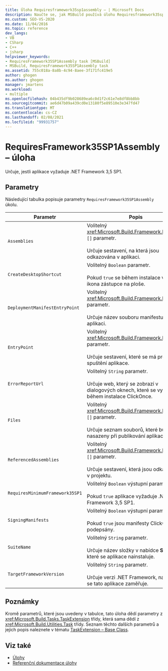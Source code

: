 ```yaml
---
title: Úloha Requiresframework35sp1assembly – | Microsoft Docs
description: Naučte se, jak MSBuild používá úlohu Requiresframework35sp1assembly – k určení, jestli aplikace vyžaduje .NET Framework 3,5 SP1.
ms.custom: SEO-VS-2020
ms.date: 11/04/2016
ms.topic: reference
dev_langs:
- VB
- CSharp
- C++
- jsharp
helpviewer_keywords:
- RequiresFramework35SP1Assembly task [MSBuild]
- MSBuild, RequiresFramework35SP1Assembly task
ms.assetid: 755c018a-8a8b-4c94-8aee-3f171fc419e5
author: ghogen
ms.author: ghogen
manager: jmartens
ms.workload:
- multiple
ms.openlocfilehash: 04b435df9b028689ea6c0d1f2c61e7e8df8bb8bb
ms.sourcegitcommit: ae6d47b09a439cd0e13180f5e89510e3e347fd47
ms.translationtype: MT
ms.contentlocale: cs-CZ
ms.lasthandoff: 02/08/2021
ms.locfileid: "99931757"
---
```

# <a name="requiresframework35sp1assembly-task"></a>RequiresFramework35SP1Assembly – úloha

Určuje, jestli aplikace vyžaduje .NET Framework 3,5 SP1.

## <a name="parameters"></a>Parametry

 Následující tabulka popisuje parametry `RequiresFramework35SP1Assembly` úkolu.

|Parametr|Popis|
|---------------|-----------------|
|`Assemblies`|Volitelný <xref:Microsoft.Build.Framework.ITaskItem> `[]` parametr.<br /><br /> Určuje sestavení, na která jsou odkazována v aplikaci.|
|`CreateDesktopShortcut`|Volitelný `Boolean` parametr.<br /><br /> Pokud `true` se během instalace vytvoří ikona zástupce na ploše.|
|`DeploymentManifestEntryPoint`|Volitelný <xref:Microsoft.Build.Framework.ITaskItem> parametr.<br /><br /> Určuje název souboru manifestu pro aplikaci.|
|`EntryPoint`|Volitelný <xref:Microsoft.Build.Framework.ITaskItem> parametr.<br /><br /> Určuje sestavení, které se má provést při spuštění aplikace.|
|`ErrorReportUrl`|Volitelný `String` parametr.<br /><br /> Určuje web, který se zobrazí v dialogových oknech, které se vyskytují během instalace ClickOnce.|
|`Files`|Volitelný <xref:Microsoft.Build.Framework.ITaskItem> `[]` parametr.<br /><br /> Určuje seznam souborů, které budou nasazeny při publikování aplikace.|
|`ReferencedAssemblies`|Volitelný <xref:Microsoft.Build.Framework.ITaskItem> `[]` parametr.<br /><br /> Určuje sestavení, která jsou odkazována v projektu.|
|`RequiresMinimumFramework35SP1`|Volitelný `Boolean` výstupní parametr.<br /><br /> Pokud `true` aplikace vyžaduje .NET Framework 3,5 SP1.|
|`SigningManifests`|Volitelný `Boolean` výstupní parametr.<br /><br /> Pokud `true` jsou manifesty ClickOnce podepsány.|
|`SuiteName`|Volitelný `String` parametr.<br /><br /> Určuje název složky v nabídce **Start** , do které se aplikace nainstaluje.|
|`TargetFrameworkVersion`|Volitelný `String` parametr.<br /><br /> Určuje verzi .NET Framework, na kterou se tato aplikace zaměřuje.|

## <a name="remarks"></a>Poznámky

 Kromě parametrů, které jsou uvedeny v tabulce, tato úloha dědí parametry z <xref:Microsoft.Build.Tasks.TaskExtension> třídy, která sama dědí z <xref:Microsoft.Build.Utilities.Task> třídy. Seznam těchto dalších parametrů a jejich popis naleznete v tématu [TaskExtension – Base Class](../msbuild/taskextension-base-class.md).

## <a name="see-also"></a>Viz také

- [Úlohy](../msbuild/msbuild-tasks.md)
- [Referenční dokumentace úlohy](../msbuild/msbuild-task-reference.md)
